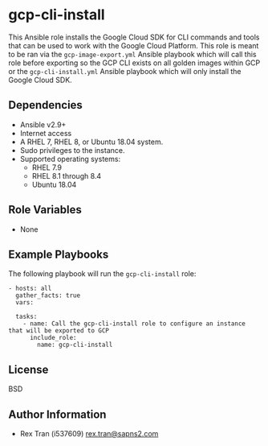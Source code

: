 gcp-cli-install
==================

This Ansible role installs the Google Cloud SDK for CLI commands and tools that can be used to work with the Google Cloud Platform. This role is meant to be ran via the `gcp-image-export.yml` Ansible playbook which will call this role before exporting so the GCP CLI exists on all golden images within GCP or the `gcp-cli-install.yml` Ansible playbook which will only install the Google Cloud SDK.

Dependencies
------------

* Ansible v2.9+
* Internet access
* A RHEL 7, RHEL 8, or Ubuntu 18.04 system.
* Sudo privileges to the instance.
* Supported operating systems:
  * RHEL 7.9
  * RHEL 8.1 through 8.4
  * Ubuntu 18.04

Role Variables
--------------

* None

Example Playbooks
----------------

The following playbook will run the `gcp-cli-install` role:
```
- hosts: all
  gather_facts: true
  vars:

  tasks:
    - name: Call the gcp-cli-install role to configure an instance that will be exported to GCP
      include_role:
        name: gcp-cli-install
```

License
-------

BSD

Author Information
------------------

* Rex Tran (i537609) rex.tran@sapns2.com

